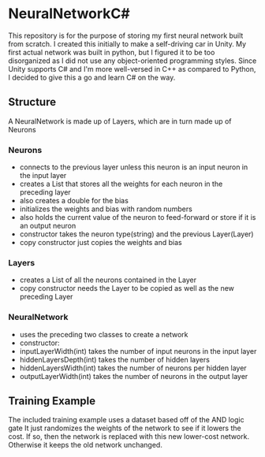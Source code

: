 # NeuralNetworkC#
This repository is for the purpose of storing my first neural network built from scratch.
I created this initially to make a self-driving car in Unity. My first actual network was built in python, but I figured it to be too disorganized
as I did not use any object-oriented programming styles. Since Unity supports C# and I'm more well-versed in C++ as compared to 
Python, I decided to give this a go and learn C# on the way. 

## Structure

A NeuralNetwork is made up of Layers, which are in turn made up of Neurons

### Neurons
- connects to the previous layer unless this neuron is an input neuron in the input layer
- creates a List<double> that stores all the weights for each neuron in the preceding layer
- also creates a double for the bias
- initializes the weights and bias with random numbers
- also holds the current value of the neuron to feed-forward or store if it is an output neuron
- constructor takes the neuron type(string) and the previous Layer(Layer)
- copy constructor just copies the weights and bias

### Layers
- creates a List<Neurons> of all the neurons contained in the Layer
- copy constructor needs the Layer to be copied as well as the new preceding Layer

### NeuralNetwork
- uses the preceding two classes to create a network
- constructor:
 - inputLayerWidth(int) takes the number of input neurons in the input layer
 - hiddenLayersDepth(int) takes the number of hidden layers
 - hiddenLayersWidth(int) takes the number of neurons per hidden layer
 - outputLayerWidth(int) takes the number of neurons in the output layer
 
## Training Example
The included training example uses a dataset based off of the AND logic gate
It just randomizes the weights of the network to see if it lowers the cost. If so, then the network is replaced with this new lower-cost network. Otherwise it keeps the old network unchanged.
 

